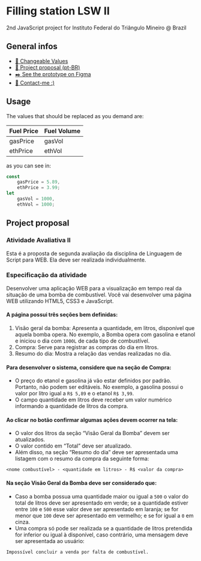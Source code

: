 # Filling station LSW II
2nd JavaScript project for Instituto Federal do Triângulo Mineiro @ Brazil

## General infos
* [📧 Changeable Values](#usage)
* [📃 Project proposal (pt-BR)](#project-proposal)
* [✒️ See the prototype on Figma](https://www.figma.com/file/zKg0S3bWPGTMGzunwCxTRb/)
* [📧 Contact-me :)](https://t.me/frontedu/)

## Usage
The values that should be replaced as you demand are:

Fuel Price | Fuel Volume
---------- | -----------
gasPrice | gasVol
ethPrice | ethVol

as you can see in:
```javascript
const
    gasPrice = 5.89, 
    ethPrice = 3.99;
let 
    gasVol = 1000,
    ethVol = 1000;
```

## Project proposal
### Atividade Avaliativa II
Esta é a proposta de segunda avaliação da disciplina de Linguagem de Script para WEB. Ela deve ser realizada individualmente. 

### Especificação da atividade
Desenvolver uma aplicação WEB para a visualização em tempo real da situação de uma bomba de combustível. Você vai desenvolver uma página WEB utilizando HTML5, CSS3 e JavaScript.

#### A página possui três seções bem definidas:
1. Visão geral da bomba: Apresenta a quantidade, em litros, disponível que aquela bomba opera. No exemplo, a Bomba opera com gasolina e etanol e iniciou o dia com ```1000L``` de cada tipo de combustível.
2. Compra: Serve para registrar as compras do dia em litros.
3. Resumo do dia: Mostra a relação das vendas realizadas no dia.

#### Para desenvolver o sistema, considere que na seção de Compra:
- O preço do etanol e gasolina já vão estar definidos por padrão. Portanto, não podem ser editáveis. No exemplo, a gasolina possui o valor por litro igual a ```R$ 5,89``` e o etanol ```R$ 3,99```.
- O campo quantidade em litros deve receber um valor numérico informando a quantidade de litros da compra.

#### Ao clicar no botão confirmar algumas ações devem ocorrer na tela:
- O valor dos litros da seção “Visão Geral da Bomba” devem ser atualizados.
- O valor contido em “Total” deve ser atualizado.
- Além disso, na seção “Resumo do dia” deve ser apresentada uma listagem com o resumo da compra da seguinte forma:
```
<nome combustível> - <quantidade em litros> - R$ <valor da compra>
```

#### Na seção Visão Geral da Bomba deve ser considerado que:
- Caso a bomba possua uma quantidade maior ou igual a ```500``` o valor do total de litros deve ser apresentado em verde; se a quantidade estiver entre ```100``` e ```500``` esse valor deve ser apresentado em laranja; se for menor que ```100``` deve ser apresentado em vermelho; e se for igual a ```0``` em cinza.
- Uma compra só pode ser realizada se a quantidade de litros pretendida for inferior ou igual à disponível, caso contrário, uma mensagem deve ser apresentada ao usuário:
```
Impossível concluir a venda por falta de combustível.
```